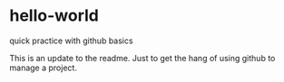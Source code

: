# hello-world
quick practice with github basics


This is an update to the readme. Just to get the hang of using github to manage a project.
